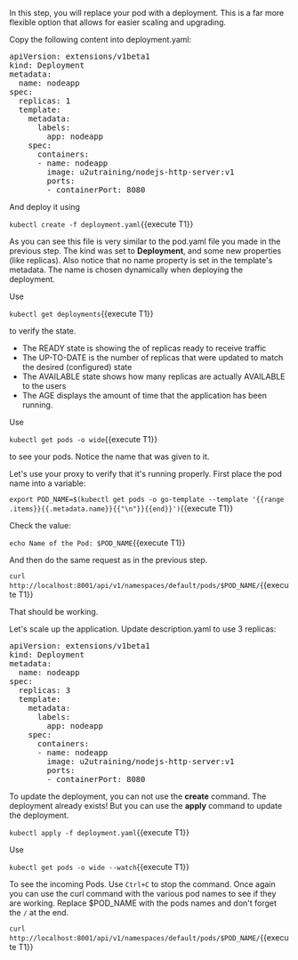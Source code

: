 In this step, you will replace your pod with a deployment. This is a far more flexible option that allows for easier scaling and upgrading.

Copy the following content into deployment.yaml:

<pre class="file"
  data-filename="./deployment.yaml"
  data-target="replace">
apiVersion: extensions/v1beta1
kind: Deployment
metadata:
  name: nodeapp
spec:
  replicas: 1
  template:
    metadata:
      labels:
        app: nodeapp
    spec:
      containers:
      - name: nodeapp
        image: u2utraining/nodejs-http-server:v1
        ports:
        - containerPort: 8080
</pre>

And deploy it using

`kubectl create -f deployment.yaml`{{execute T1}}

As you can see this file is very similar to the pod.yaml file you made in the previous step. The kind was set to **Deployment**, and some new properties (like replicas). 
Also notice that no name property is set in the template's metadata. The name is chosen dynamically when deploying the deployment.

Use 

`kubectl get deployments`{{execute T1}}

to verify the state.

- The READY state is showing the of replicas ready to receive traffic
- The UP-TO-DATE is the number of replicas that were updated to match the desired (configured) state
- The AVAILABLE state shows how many replicas are actually AVAILABLE to the users
- The AGE displays the amount of time that the application has been running.

Use

`kubectl get pods -o wide`{{execute T1}}

to see your pods. Notice the name that was given to it.

Let's use your proxy to verify that it's running properly. First place the pod name into a variable:

`export POD_NAME=$(kubectl get pods -o go-template --template '{{range .items}}{{.metadata.name}}{{"\n"}}{{end}}')`{{execute T1}}

Check the value:

`echo Name of the Pod: $POD_NAME`{{execute T1}}

And then do the same request as in the previous step.

`curl http://localhost:8001/api/v1/namespaces/default/pods/$POD_NAME/`{{execute T1}}

That should be working.

Let's scale up the application. Update description.yaml to use 3 replicas:

<pre class="file"
  data-filename="./deployment.yaml"
  data-target="replace">
apiVersion: extensions/v1beta1
kind: Deployment
metadata:
  name: nodeapp
spec:
  replicas: 3
  template:
    metadata:
      labels:
        app: nodeapp
    spec:
      containers:
      - name: nodeapp
        image: u2utraining/nodejs-http-server:v1
        ports:
        - containerPort: 8080
</pre>

To update the deployment, you can not use the **create** command. The deployment already exists! But you can use the **apply** command to update the deployment.

`kubectl apply -f deployment.yaml`{{execute T1}}

Use

`kubectl get pods -o wide --watch`{{execute T1}}

To see the incoming Pods. Use `Ctrl+C` to stop the command. Once again you can use the curl command with the various pod names to see if they are working. Replace $POD_NAME with the pods names and don't forget the `/` at the end.

`curl http://localhost:8001/api/v1/namespaces/default/pods/$POD_NAME/`{{execute T1}}

